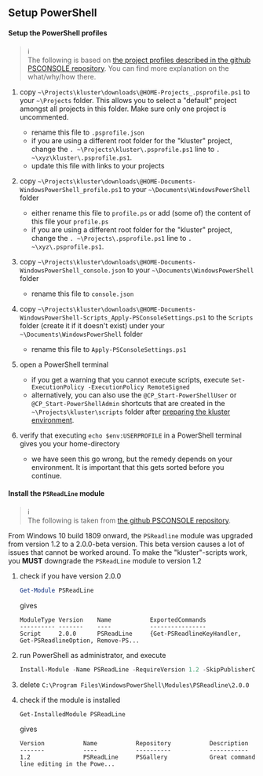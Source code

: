 ## Setup PowerShell

#### Setup the PowerShell profiles

> :information_source:  
> The following is based on [the project profiles described in the github PSCONSOLE repository](https://github.com/stefaanc/psconsole#project-profiles).  You can find more explanation on the what/why/how there.

1. copy `~\Projects\kluster\downloads\@HOME-Projects_.psprofile.ps1` to your `~\Projects` folder.  This allows you to select a "default" project amongst all projects in this folder.  Make sure only one project is uncommented.

   - rename this file to `.psprofile.json`
   - if you are using a different root folder for the "kluster" project, change the `. ~\Projects\kluster\.psprofile.ps1` line to `. ~\xyz\kluster\.psprofile.ps1`.
   - update this file with links to your projects

2. copy `~\Projects\kluster\downloads\@HOME-Documents-WindowsPowerShell_profile.ps1` to your `~\Documents\WindowsPowerShell` folder

   - either rename this file to `profile.ps` or add (some of) the content of this file your `profile.ps`
   - if you are using a different root folder for the "kluster" project, change the `. ~\Projects\.psprofile.ps1` line to `. ~\xyz\.psprofile.ps1`.

3. copy `~\Projects\kluster\downloads\@HOME-Documents-WindowsPowerShell_console.json` to your `~\Documents\WindowsPowerShell` folder

   - rename this file to `console.json`

4. copy `~\Projects\kluster\downloads\@HOME-Documents-WindowsPowerShell-Scripts_Apply-PSConsoleSettings.ps1` to the `Scripts` folder (create it if it doesn't exist) under your `~\Documents\WindowsPowerShell` folder

   - rename this file to `Apply-PSConsoleSettings.ps1`

5. open a PowerShell terminal

   - if you get a warning that you cannot execute scripts, execute `Set-ExecutionPolicy -ExecutionPolicy RemoteSigned`
   - alternatively, you can also use the `@CP_Start-PowerShellUser` or `@CP_Start-PowerShellAdmin` shortcuts that are created in the `~\Projects\kluster\scripts` folder after [preparing the kluster environment](readme.md#prepare-the-kluster-environment).

6. verify that executing `echo $env:USERPROFILE` in a PowerShell terminal gives you your home-directory

   - we have seen this go wrong, but the remedy depends on your environment.  It is important that this gets sorted before you continue.

#### Install the `PSReadLine` module

> :information_source:  
> The following is taken from [the github PSCONSOLE repository](https://github.com/stefaanc/psconsole#the-colors-of-the-console).

From Windows 10 build 1809 onward, the `PSReadline` module was upgraded from version 1.2 to a 2.0.0-beta version.  This beta version causes a lot of issues that cannot be worked around.  To make the "kluster"-scripts work, you **MUST** downgrade the `PSReadLine` module to version 1.2

1. check if you have version 2.0.0

   ```powershell
   Get-Module PSReadLine
   ```

   gives

   ```text
   ModuleType Version    Name           ExportedCommands
   ---------- -------    ----           ----------------
   Script     2.0.0      PSReadLine     {Get-PSReadlineKeyHandler, Get-PSReadlineOption, Remove-PS...
   ```

2. run PowerShell as administrator, and execute

   ```powershell
   Install-Module -Name PSReadLine -RequireVersion 1.2 -SkipPublisherCheck
   ```

3. delete `C:\Program Files\WindowsPowerShell\Modules\PSReadline\2.0.0`

4. check if the module is installed

   ```powershell
   Get-InstalledModule PSReadLine
   ```

   gives

   ```text
   Version           Name           Repository           Description
   -------           ----           ----------           -----------
   1.2               PSReadLine     PSGallery            Great command line editing in the Powe...
   ```
